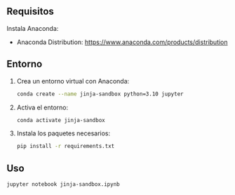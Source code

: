 ## Requisitos

Instala Anaconda:

- Anaconda Distribution: https://www.anaconda.com/products/distribution

## Entorno

1. Crea un entorno virtual con Anaconda:

    ```bash
    conda create --name jinja-sandbox python=3.10 jupyter
    ```

2. Activa el entorno:

    ```bash
    conda activate jinja-sandbox
    ```

3. Instala los paquetes necesarios:

    ```bash
    pip install -r requirements.txt
    ```

## Uso

```bash
jupyter notebook jinja-sandbox.ipynb
```